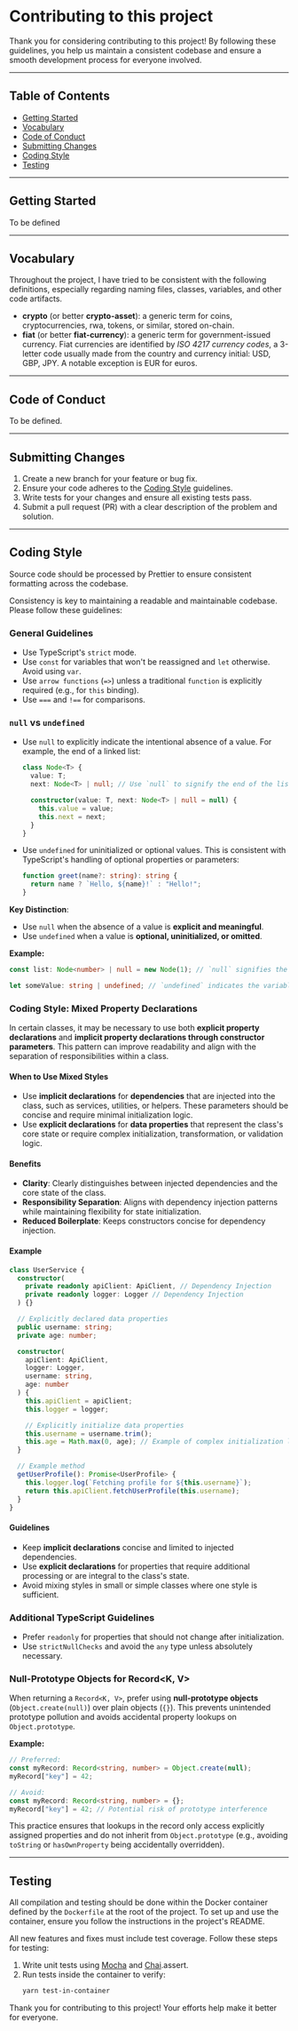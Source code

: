 # Contributing to this project

Thank you for considering contributing to this project! By following these guidelines, you help us maintain a consistent codebase and ensure a smooth development process for everyone involved.

---

## Table of Contents

- [Getting Started](#getting-started)
- [Vocabulary](#vocabulary)
- [Code of Conduct](#code-of-conduct)
- [Submitting Changes](#submitting-changes)
- [Coding Style](#coding-style)
- [Testing](#testing)

---

## Getting Started

To be defined

---

## Vocabulary

Throughout the project, I have tried to be consistent with the following definitions, especially regarding naming files, classes, variables, and other code artifacts.

- **crypto** (or better **crypto-asset**): a generic term for coins, cryptocurrencies, rwa, tokens, or similar, stored on-chain.
- **fiat** (or better **fiat-currency**): a generic term for government-issued currency. Fiat currencies are identified by *ISO 4217 currency codes*, a 3-letter code usually made from the country and currency initial: USD, GBP, JPY. A notable exception is EUR for euros.

---

## Code of Conduct

To be defined.

---

## Submitting Changes

1. Create a new branch for your feature or bug fix.
2. Ensure your code adheres to the [Coding Style](#coding-style) guidelines.
3. Write tests for your changes and ensure all existing tests pass.
4. Submit a pull request (PR) with a clear description of the problem and solution.

---

## Coding Style

Source code should be processed by Prettier to ensure consistent formatting across the codebase.

Consistency is key to maintaining a readable and maintainable codebase. Please follow these guidelines:

### General Guidelines

- Use TypeScript's `strict` mode.
- Use `const` for variables that won't be reassigned and `let` otherwise. Avoid using `var`.
- Use `arrow functions` (`=>`) unless a traditional `function` is explicitly required (e.g., for `this` binding).
- Use `===` and `!==` for comparisons.

### `null` vs `undefined`

- Use `null` to explicitly indicate the intentional absence of a value. For example, the end of a linked list:

  ```typescript
  class Node<T> {
    value: T;
    next: Node<T> | null; // Use `null` to signify the end of the list.

    constructor(value: T, next: Node<T> | null = null) {
      this.value = value;
      this.next = next;
    }
  }
  ```

- Use `undefined` for uninitialized or optional values. This is consistent with TypeScript's handling of optional properties or parameters:

  ```typescript
  function greet(name?: string): string {
    return name ? `Hello, ${name}!` : "Hello!";
  }
  ```

**Key Distinction**:

- Use `null` when the absence of a value is **explicit and meaningful**.
- Use `undefined` when a value is **optional, uninitialized, or omitted**.

**Example:**

```typescript
const list: Node<number> | null = new Node(1); // `null` signifies the end of the list.

let someValue: string | undefined; // `undefined` indicates the variable is not yet initialized.
```

### Coding Style: Mixed Property Declarations

In certain classes, it may be necessary to use both **explicit property declarations** and **implicit property declarations through constructor parameters**. This pattern can improve readability and align with the separation of responsibilities within a class.

#### When to Use Mixed Styles
- Use **implicit declarations** for **dependencies** that are injected into the class, such as services, utilities, or helpers. These parameters should be concise and require minimal initialization logic.
- Use **explicit declarations** for **data properties** that represent the class's core state or require complex initialization, transformation, or validation logic.

#### Benefits
- **Clarity**: Clearly distinguishes between injected dependencies and the core state of the class.
- **Responsibility Separation**: Aligns with dependency injection patterns while maintaining flexibility for state initialization.
- **Reduced Boilerplate**: Keeps constructors concise for dependency injection.

#### Example

```typescript
class UserService {
  constructor(
    private readonly apiClient: ApiClient, // Dependency Injection
    private readonly logger: Logger // Dependency Injection
  ) {}

  // Explicitly declared data properties
  public username: string;
  private age: number;

  constructor(
    apiClient: ApiClient,
    logger: Logger,
    username: string,
    age: number
  ) {
    this.apiClient = apiClient;
    this.logger = logger;

    // Explicitly initialize data properties
    this.username = username.trim();
    this.age = Math.max(0, age); // Example of complex initialization logic
  }

  // Example method
  getUserProfile(): Promise<UserProfile> {
    this.logger.log(`Fetching profile for ${this.username}`);
    return this.apiClient.fetchUserProfile(this.username);
  }
}
```

#### Guidelines
- Keep **implicit declarations** concise and limited to injected dependencies.
- Use **explicit declarations** for properties that require additional processing or are integral to the class's state.
- Avoid mixing styles in small or simple classes where one style is sufficient.

### Additional TypeScript Guidelines

- Prefer `readonly` for properties that should not change after initialization.
- Use `strictNullChecks` and avoid the `any` type unless absolutely necessary.

### Null-Prototype Objects for Record<K, V>

When returning a `Record<K, V>`, prefer using **null-prototype objects** (`Object.create(null)`) over plain objects (`{}`). This prevents unintended prototype pollution and avoids accidental property lookups on `Object.prototype`.

**Example:**
```ts
// Preferred:
const myRecord: Record<string, number> = Object.create(null);
myRecord["key"] = 42;

// Avoid:
const myRecord: Record<string, number> = {};
myRecord["key"] = 42; // Potential risk of prototype interference
```

This practice ensures that lookups in the record only access explicitly assigned properties and do not inherit from `Object.prototype` (e.g., avoiding `toString` or `hasOwnProperty` being accidentally overridden).

---

## Testing

All compilation and testing should be done within the Docker container defined by the `Dockerfile` at the root of the project. To set up and use the container, ensure you follow the instructions in the project's README.

All new features and fixes must include test coverage. Follow these steps for testing:

1. Write unit tests using [Mocha](https://mochajs.org/) and [Chai](https://www.chaijs.com/).assert.
2. Run tests inside the container to verify:
   ```bash
   yarn test-in-container
   ```

Thank you for contributing to this project! Your efforts help make it better for everyone.


